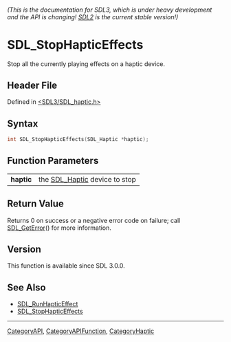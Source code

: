 ###### (This is the documentation for SDL3, which is under heavy development and the API is changing! [SDL2](https://wiki.libsdl.org/SDL2/) is the current stable version!)
# SDL_StopHapticEffects

Stop all the currently playing effects on a haptic device.

## Header File

Defined in [<SDL3/SDL_haptic.h>](https://github.com/libsdl-org/SDL/blob/main/include/SDL3/SDL_haptic.h)

## Syntax

```c
int SDL_StopHapticEffects(SDL_Haptic *haptic);
```

## Function Parameters

|                |                                             |
| -------------- | ------------------------------------------- |
| **haptic**     | the [SDL_Haptic](SDL_Haptic) device to stop |

## Return Value

Returns 0 on success or a negative error code on failure; call
[SDL_GetError](SDL_GetError)() for more information.

## Version

This function is available since SDL 3.0.0.

## See Also

- [SDL_RunHapticEffect](SDL_RunHapticEffect)
- [SDL_StopHapticEffects](SDL_StopHapticEffects)

----
[CategoryAPI](CategoryAPI), [CategoryAPIFunction](CategoryAPIFunction), [CategoryHaptic](CategoryHaptic)

